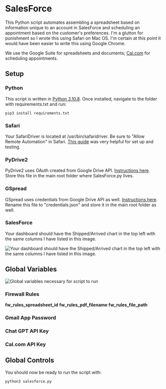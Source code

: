 # SalesForce

This Python script automates assembling a spreadsheet based on information unique to an account in SalesForce and scheduling an appointment based on the customer's preferences. 
I'm a glutton for punishment so I wrote this using Safari on Mac OS. I'm certain at this point it would have been easier to write this using Google Chrome.

We use the Google Suite for spreadsheets and documents; [Cal.com](https://cal.com) for scheduling appointments.

## Setup
### Python
This script is written in [Python 3.10.8](https://www.python.org/downloads/release/python-3108/). Once installed, navigate to the folder with requirements.txt and run:
```
pip3 install requirements.txt
```

### Safari 
Your SafariDriver is located at /usr/bin/safaridriver. Be sure to "Allow Remote Automation" in Safari. [This guide](https://developer.apple.com/documentation/webkit/testing_with_webdriver_in_safari#2957277) was very helpful for set up and testing.

### PyDrive2
PyDrive2 uses OAuth created from Google Drive API. [Instructions here](https://docs.iterative.ai/PyDrive2/quickstart/). Store this
file in the main root folder where SalesForce.py lives.

### GSpread
GSpread uses credentials from Google Drive API as well. [Instructions here](https://docs.gspread.org/en/v5.12.1/oauth2.html). Rename this file to "credentials.json" 
and store it in the main root folder as well.

### SalesForce
Your dashboard should have the Shipped/Arrived chart in the top left with the same columns I have listed in this image.


![Your dashboard should have the Shipped/Arrived chart in the top left with the same columns I have listed in this image.](https://i.imgur.com/r1nPiHh.jpeg)


## Global Variables
![Global variables necessary for script to run](https://i.imgur.com/LvZHjRH.png)
### Firewall Rules
**fw_rules_spreadsheet_id**
**fw_rules_pdf_filename**
**fw_rules_file_path**

### Gmail App Password

### Chat GPT API Key

### Cal.com API Key

## Global Controls
You should now be ready to run the script with:
```
python3 salesforce.py
```
